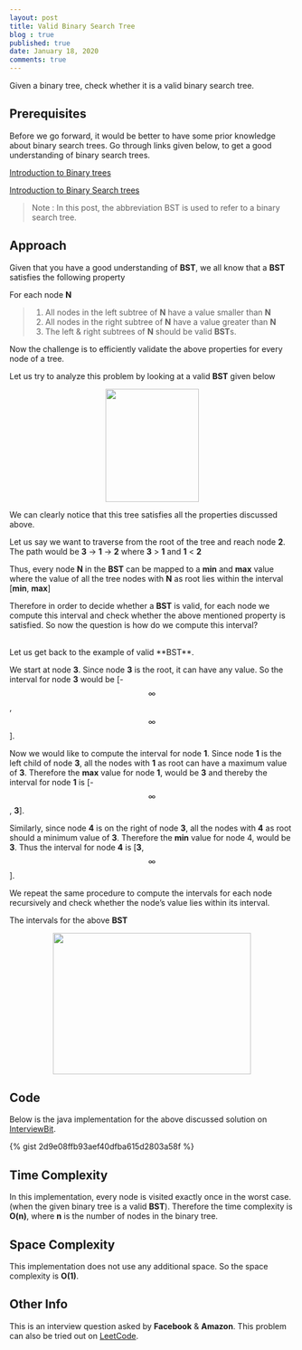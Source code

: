 ```yaml
---
layout: post
title: Valid Binary Search Tree
blog : true
published: true
date: January 18, 2020
comments: true
---
```



Given a binary tree, check whether it is a valid binary search tree.

Prerequisites
-------------

Before we go forward, it would be better to have some prior knowledge about binary search trees. Go through links given below, to get a good understanding of binary search trees.
 
[Introduction to Binary trees](https://www.geeksforgeeks.org/binary-tree-set-1-introduction/)

[Introduction to Binary Search trees](https://www.geeksforgeeks.org/binary-search-tree-data-structure/)

> Note : In this post, the abbreviation BST is used to refer to a binary search tree.

Approach
---------

Given that you have a good understanding of **BST**, we all know that a **BST** satisfies the following property

For each node **N**


> 1. All nodes in the left subtree of **N** have a value smaller than **N**
> 2. All nodes in the right subtree of **N** have a value greater than **N**
> 3. The left & right subtrees of **N** should be valid **BST**s.


Now the challenge is to efficiently validate the above properties for every node of a tree. 

Let us try to analyze this problem by looking at a valid **BST** given below

<p align="center">
<img src="{{ site.baseurl }}/images/valid-bst.png" height="200" width="165">
</p>

We can clearly notice that this tree satisfies all the properties discussed above.

Let us say we want to traverse from the root of the tree and reach node **2**. The path would be **3** &rarr; **1** &rarr; **2** where **3** > **1**  and **1** < **2**

Thus, every node **N** in the **BST** can be mapped to a **min** and **max** value where the value of all the tree nodes with **N** as root lies within the interval [**min**, **max**]

Therefore in order to decide whether a **BST** is valid, for each node we compute this interval and check whether the above mentioned property is satisfied. So now the question is how do we compute this interval?



<br>
Let us get back to the example of valid **BST**.

We start at node **3**. Since node **3** is the root, it can have any value. So the interval for node **3** would be [-$$\infty$$, $$\infty$$].

Now we would like to compute the interval for node **1**. Since node **1** is the left child of node **3**, all the nodes with **1** as root can have a maximum value of **3**.
Therefore the **max** value for node **1**, would be **3** and thereby the interval for node **1** is [-$$\infty$$, **3**].

Similarly, since node **4** is on the right of node **3**, all the nodes with **4** as root should a minimum value of **3**. Therefore the **min** value for node 4, would be **3**. Thus the interval for node **4** is [**3**, $$\infty$$]. 

We repeat the same procedure to compute the intervals for each node recursively and check whether the node’s value lies within its interval.

The intervals for the above **BST**

<p align="center">
<img src="{{ site.baseurl }}/images/valid-bst-range.png" height="250" width="350">
</p>


Code
-----

Below is the java implementation for the above discussed solution on [InterviewBit](https://www.interviewbit.com/problems/valid-binary-search-tree/).

{% gist 2d9e08ffb93aef40dfba615d2803a58f %}

Time Complexity
---------------
In this implementation, every node is visited exactly once in the worst case.(when the given binary tree is a valid **BST**). Therefore the time complexity is **O(n)**, where **n** is the number of nodes in the binary tree.

Space Complexity
---------------
This implementation does not use any additional space. So the space complexity is **O(1)**.

Other Info
----------

This is an interview question asked by **Facebook** & **Amazon**. This problem can also be tried out on [LeetCode](https://leetcode.com/problems/validate-binary-search-tree/).

